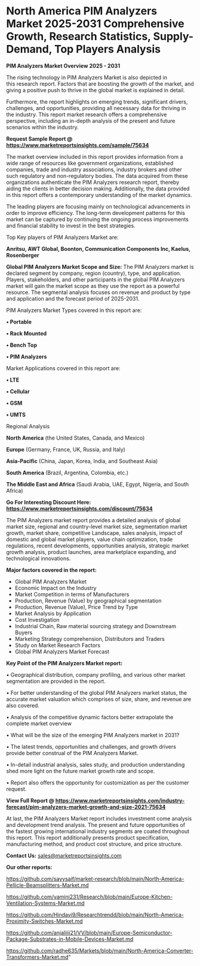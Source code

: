 # North America PIM Analyzers Market 2025-2031 Comprehensive Growth, Research Statistics, Supply-Demand,  Top Players Analysis

<Strong> PIM Analyzers Market Overview 2025 - 2031</strong>

The rising technology in PIM Analyzers Market is also depicted in this research report. Factors that are boosting the growth of the market, and giving a positive push to thrive in the global market is explained in detail.

Furthermore, the report highlights on emerging trends, significant drivers, challenges, and opportunities, providing all necessary data for thriving in the industry. This report market research offers a comprehensive perspective, including an in-depth analysis of the present and future scenarios within the industry.

<strong>Request Sample Report @ <a href=https://www.marketreportsinsights.com/sample/75634>https://www.marketreportsinsights.com/sample/75634</a></strong>

The market overview included in this report provides information from a wide range of resources like government organizations, established companies, trade and industry associations, industry brokers and other such regulatory and non-regulatory bodies. The data acquired from these organizations authenticate the PIM Analyzers research report, thereby aiding the clients in better decision making. Additionally, the data provided in this report offers a contemporary understanding of the market dynamics.

The leading players are focusing mainly on technological advancements in order to improve efficiency. The long-term development patterns for this market can be captured by continuing the ongoing process improvements and financial stability to invest in the best strategies.

Top Key players of PIM Analyzers Market are:

<strong>Anritsu, AWT Global, Boonton, Communication Components Inc, Kaelus, Rosenberger</strong>

<strong><b>Global PIM Analyzers Market Scope and Size:</b></strong>
The PIM Analyzers market is declared segment by company, region (country), type, and application. Players, stakeholders, and other participants in the global PIM Analyzers market will gain the market scope as they use the report as a powerful resource. The segmental analysis focuses on revenue and product by type and application and the forecast period of 2025-2031.

PIM Analyzers Market Types covered in this report are:

<strong>• Portable

• Rack Mounted

• Bench Top

• PIM Analyzers</strong>

Market Applications covered in this report are:

<strong>• LTE

• Cellular

• GSM

• UMTS</strong> 

Regional Analysis

<strong>North America</strong> (the United States, Canada, and Mexico)

<strong>Europe</strong> (Germany, France, UK, Russia, and Italy)

<strong>Asia-Pacific</strong> (China, Japan, Korea, India, and Southeast Asia)

<strong>South America</strong> (Brazil, Argentina, Colombia, etc.)

<strong>The Middle East and Africa</strong> (Saudi Arabia, UAE, Egypt, Nigeria, and South Africa)

<strong>Go For Interesting Discount Here: <a href=https://www.marketreportsinsights.com/discount/75634>https://www.marketreportsinsights.com/discount/75634</a></strong>

The PIM Analyzers market report provides a detailed analysis of global market size, regional and country-level market size, segmentation market growth, market share, competitive Landscape, sales analysis, impact of domestic and global market players, value chain optimization, trade regulations, recent developments, opportunities analysis, strategic market growth analysis, product launches, area marketplace expanding, and technological innovations.

<strong><b>Major factors covered in the report:</b></strong>
<ul>
  <li>Global PIM Analyzers Market </li>
  <li>Economic Impact on the Industry</li>
  <li>Market Competition in terms of Manufacturers</li>
  <li>Production, Revenue (Value) by geographical segmentation</li>
  <li>Production, Revenue (Value), Price Trend by Type</li>
  <li>Market Analysis by Application</li>
  <li>Cost Investigation</li>
  <li>Industrial Chain, Raw material sourcing strategy and Downstream Buyers</li>
  <li>Marketing Strategy comprehension, Distributors and Traders</li>
  <li>Study on Market Research Factors</li>
  <li>Global PIM Analyzers Market Forecast</li>
</ul>

<strong><b>Key Point of the PIM Analyzers Market report:</b></strong>

• Geographical distribution, company profiling, and various other market segmentation are provided in the report.

• For better understanding of the global PIM Analyzers market status, the accurate market valuation which comprises of size, share, and revenue are also covered.

• Analysis of the competitive dynamic factors better extrapolate the complete market overview

• What will be the size of the emerging PIM Analyzers market in 2031?

• The latest trends, opportunities and challenges, and growth drivers provide better construal of the PIM Analyzers Market.

• In-detail industrial analysis, sales study, and production understanding shed more light on the future market growth rate and scope.

• Report also offers the opportunity for customization as per the customer request.

<strong><b>View Full Report @ <a href=https://www.marketreportsinsights.com/industry-forecast/pim-analyzers-market-growth-and-size-2021-75634>https://www.marketreportsinsights.com/industry-forecast/pim-analyzers-market-growth-and-size-2021-75634</a></b></strong>


At last, the PIM Analyzers Market report includes investment come analysis and development trend analysis. The present and future opportunities of the fastest growing international industry segments are coated throughout this report. This report additionally presents product specification, manufacturing method, and product cost structure, and price structure.

<strong>Contact Us:</strong>
sales@marketreportsinsights.com

<strong>Our other reports:</strong>

<a href=https://github.com/sayysaif/market-research/blob/main/North-America-Pellicle-Beamsplitters-Market.md>https://github.com/sayysaif/market-research/blob/main/North-America-Pellicle-Beamsplitters-Market.md</a>

<a href=https://github.com/yamini231/Research/blob/main/Europe-Kitchen-Ventilation-Systems-Market.md>https://github.com/yamini231/Research/blob/main/Europe-Kitchen-Ventilation-Systems-Market.md</a>

<a href=https://github.com/Hindavi9/Researchtrendd/blob/main/North-America-Proximity-Switches-Market.md>https://github.com/Hindavi9/Researchtrendd/blob/main/North-America-Proximity-Switches-Market.md</a>

<a href=https://github.com/anjaliiii21/VV/blob/main/Europe-Semiconductor-Package-Substrates-in-Mobile-Devices-Market.md>https://github.com/anjaliiii21/VV/blob/main/Europe-Semiconductor-Package-Substrates-in-Mobile-Devices-Market.md</a>

<a href=https://github.com/radhe635/Markets/blob/main/North-America-Converter-Transformers-Market.md>https://github.com/radhe635/Markets/blob/main/North-America-Converter-Transformers-Market.md</a>"
